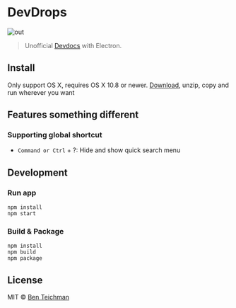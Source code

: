 # DevDrops

![out](https://cloud.githubusercontent.com/assets/124117/10069648/87a84332-62e8-11e5-926a-e3f29c8f8422.gif)

> Unofficial [Devdocs](http://devdocs.io/) with Electron.

## Install

Only support OS X, requires OS X 10.8 or newer. [Download](https://github.com/effervescentia/devdrops/releases/latest), unzip, copy and run wherever you want

## Features something different

### Supporting global shortcut

- `Command or Ctrl` + ?: Hide and show quick search menu

## Development

### Run app   
```
npm install
npm start
```

### Build & Package

```
npm install
npm build
npm package
```

## License

MIT © [Ben Teichman](#)
